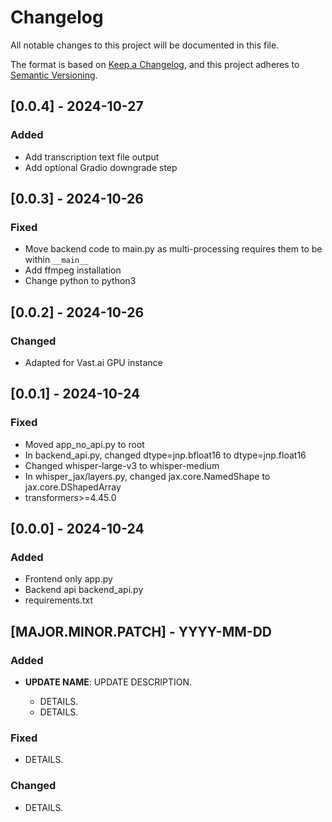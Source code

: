 # Changelog

All notable changes to this project will be documented in this file.

The format is based on [Keep a Changelog](https://keepachangelog.com/en/1.1.0/),
and this project adheres to [Semantic Versioning](https://semver.org/spec/v2.0.0.html).

## [0.0.4] - 2024-10-27

### Added

- Add transcription text file output
- Add optional Gradio downgrade step

## [0.0.3] - 2024-10-26

### Fixed

- Move backend code to main.py as multi-processing requires them to be within `__main__`
- Add ffmpeg installation
- Change python to python3

## [0.0.2] - 2024-10-26

### Changed

- Adapted for Vast.ai GPU instance

## [0.0.1] - 2024-10-24

### Fixed

- Moved app_no_api.py to root
- In backend_api.py, changed dtype=jnp.bfloat16 to dtype=jnp.float16
- Changed whisper-large-v3 to whisper-medium
- In whisper_jax/layers.py, changed jax.core.NamedShape to jax.core.DShapedArray
- transformers>=4.45.0

## [0.0.0] - 2024-10-24

### Added

- Frontend only app.py
- Backend api backend_api.py
- requirements.txt

## [MAJOR.MINOR.PATCH] - YYYY-MM-DD

### Added

- **UPDATE NAME**: UPDATE DESCRIPTION.

  - DETAILS.
  - DETAILS.

### Fixed

- DETAILS.

### Changed

- DETAILS.

